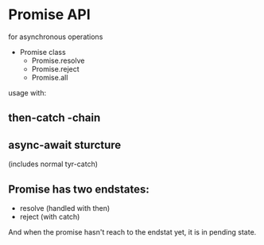 # Promise API

for asynchronous operations

- Promise class
  - Promise.resolve
  - Promise.reject
  - Promise.all

usage with:

## then-catch -chain

## async-await sturcture

(includes normal tyr-catch)

## Promise has two endstates:

- resolve (handled with then)
- reject (with catch)

And when the promise hasn't reach to the endstat yet, it is in pending state.
